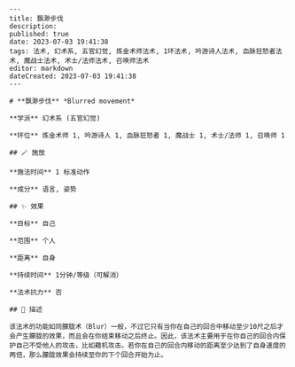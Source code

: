 
    ---
    title: 飘渺步伐
    description: 
    published: true
    date: 2023-07-03 19:41:38
    tags: 法术, 幻术系, 五官幻觉, 炼金术师法术, 1环法术, 吟游诗人法术, 血脉狂怒者法术, 魔战士法术, 术士/法师法术, 召唤师法术
    editor: markdown
    dateCreated: 2023-07-03 19:41:38
    ---

    # **飘渺步伐** *Blurred movement*

    **学派** 幻术系 (五官幻觉) 

    **环位** 炼金术师 1, 吟游诗人 1, 血脉狂怒者 1, 魔战士 1, 术士/法师 1, 召唤师 1

    ## 🪄 施放

    **施法时间** 1 标准动作

    **成分** 语言, 姿势

    ## ✨ 效果 

    **目标** 自己 

    **范围** 个人

    **距离** 自身  

    **持续时间** 1分钟/等级（可解消） 

    **法术抗力** 否

    ## 📖 描述

    该法术的功能如同朦胧术（Blur）一般，不过它只有当你在自己的回合中移动至少10尺之后才会产生朦胧的效果，而且会在你结束移动之后终止。因此，该法术主要用于在你自己的回合内保护自己不受他人的攻击，比如藉机攻击。若你在自己的回合内移动的距离至少达到了自身速度的两倍，那么朦胧效果会持续至你的下个回合开始为止。
    